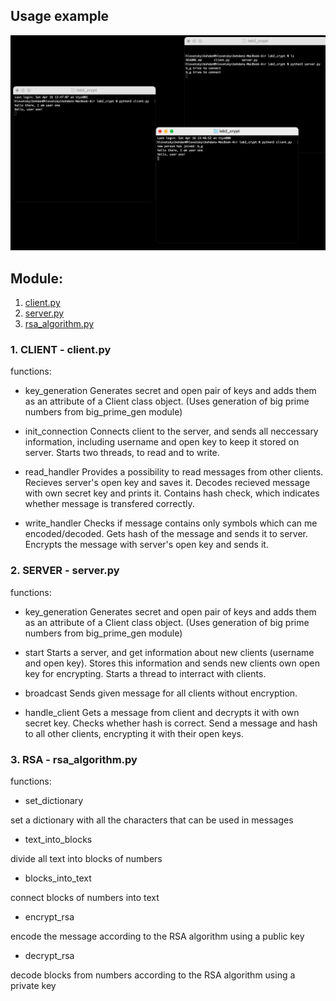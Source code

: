## Usage example
![](usage_example.png)


## Module:
1. [client.py](#func3)
2. [server.py](#func2)
3. [rsa_algorithm.py](#func1)


<a id="func3"></a>
### 1. CLIENT - client.py

 functions:
 
  - key_generation
     Generates secret and open pair of keys and adds them
     as an attribute of a Client class object.
     (Uses generation of big prime numbers from big_prime_gen module)

  - init_connection
     Connects client to the server, and sends all neccessary information,
     including username and open key to keep it stored on server.
     Starts two threads, to read and to write.
     
  - read_handler
     Provides a possibility to read messages from other clients.
     Recieves server's open key and saves it.
     Decodes recieved message with own secret key and prints it.
     Contains hash check, which indicates whether message is transfered correctly.
     
  - write_handler
     Checks if message contains only symbols which can me encoded/decoded.
     Gets hash of the message and sends it to server.
     Encrypts the message with server's open key and sends it.


<a id="func2"></a>
### 2. SERVER - server.py

 functions:
 
  - key_generation
     Generates secret and open pair of keys and adds them
     as an attribute of a Client class object.
     (Uses generation of big prime numbers from big_prime_gen module)

  - start
     Starts a server, and get information about new clients (username and open key).
     Stores this information and sends new clients own open key for encrypting.
     Starts a thread to interract with clients.
     
  - broadcast
     Sends given message for all clients without encryption.
     
  - handle_client
     Gets a message from client and decrypts it with own secret key.
     Checks whether hash is correct.
     Send a message and hash to all other clients, encrypting it with their open keys.

<a id="func1"></a>
### 3. RSA - rsa_algorithm.py
functions:
 - set_dictionary
 
 set a dictionary with all the characters that can be used in messages
 - text_into_blocks
 
 divide all text into blocks of numbers
 - blocks_into_text
 
 connect blocks of numbers into text
 - encrypt_rsa
 
 encode the message according to the RSA algorithm using a public key
 - decrypt_rsa

decode blocks from numbers according to the RSA algorithm using a private key


